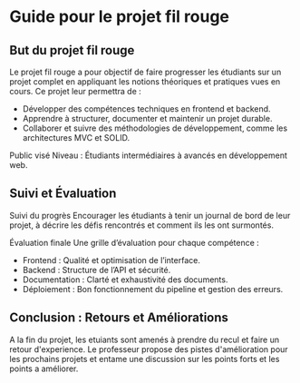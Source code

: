 # Guide pour le projet fil rouge

## But du projet fil rouge

Le projet fil rouge a pour objectif de faire progresser les étudiants sur un projet complet en appliquant les notions théoriques et pratiques vues en cours. Ce projet leur permettra de :

- Développer des compétences techniques en frontend et backend.
- Apprendre à structurer, documenter et maintenir un projet durable.
- Collaborer et suivre des méthodologies de développement, comme les architectures MVC et SOLID.

Public visé
Niveau : Étudiants intermédiaires à avancés en développement web.

## Suivi et Évaluation

Suivi du progrès
Encourager les étudiants à tenir un journal de bord de leur projet, à décrire les défis rencontrés et comment ils les ont surmontés.

Évaluation finale
Une grille d’évaluation pour chaque compétence :

- Frontend : Qualité et optimisation de l’interface.
- Backend : Structure de l’API et sécurité.
- Documentation : Clarté et exhaustivité des documents.
- Déploiement : Bon fonctionnement du pipeline et gestion des erreurs.

## Conclusion : Retours et Améliorations

A la fin du projet, les etuiants sont amenés à prendre du recul et faire un retour d'experience.
Le professeur propose des pistes d'amélioration pour les prochains projets et entame une discussion sur les points forts et les points a améliorer.
